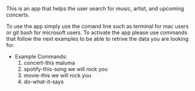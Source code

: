 This is an app that helps the user search for music, artist, and upcoming concerts.

To use the app simply use the comand line such as terminal for mac users or git bash for microsoft users. To activate the app please use commands that follow the next examples to be able to retrive the data you are looking for.
* Example Commands:
    1. concert-this maluma
    2. spotify-this-song we will rock you
    3. movie-this we will rock you
    4. do-what-it-says
